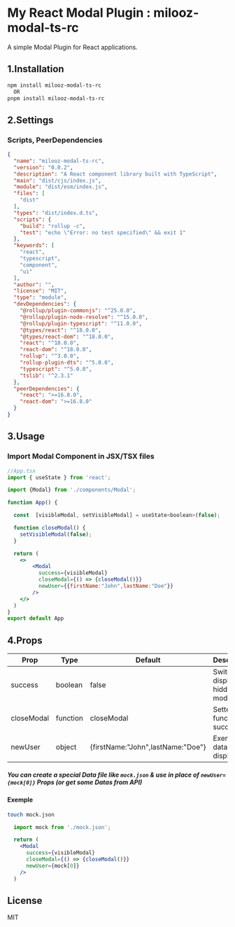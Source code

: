 # My React Modal Plugin : milooz-modal-ts-rc

A simple Modal Plugin for React applications.

## 1.Installation

```bash
npm install milooz-modal-ts-rc
  OR
pnpm install milooz-modal-ts-rc
```

## 2.Settings

### Scripts, PeerDependencies
```json
{
  "name": "milooz-modal-ts-rc",
  "version": "0.0.2",
  "description": "A React component library built with TypeScript",
  "main": "dist/cjs/index.js",
  "module": "dist/esm/index.js",
  "files": [
    "dist"
  ],
  "types": "dist/index.d.ts",
  "scripts": {
    "build": "rollup -c",
    "test": "echo \"Error: no test specified\" && exit 1"
  },
  "keywords": [
    "react",
    "typescript",
    "component",
    "ui"
  ],
  "author": "",
  "license": "MIT",
  "type": "module",
  "devDependencies": {
    "@rollup/plugin-commonjs": "^25.0.0",
    "@rollup/plugin-node-resolve": "^15.0.0",
    "@rollup/plugin-typescript": "^11.0.0",
    "@types/react": "^18.0.0",
    "@types/react-dom": "^18.0.0",
    "react": "^18.0.0",
    "react-dom": "^18.0.0",
    "rollup": "^3.0.0",
    "rollup-plugin-dts": "^5.0.0",
    "typescript": "^5.0.0",
    "tslib": "^2.3.1"
  },
  "peerDependencies": {
    "react": ">=16.8.0",
    "react-dom": ">=16.8.0"
  }
}
```

## 3.Usage

### Import Modal Component in JSX/TSX files
```jsx
//App.tsx
import { useState } from 'react';

import {Modal} from './components/Modal';

function App() {

  const  [visibleModal, setVisibleModal] = useState<boolean>(false);

  function closeModal() {
    setVisibleModal(false);
  }

  return (
    <>
        <Modal 
          success={visibleModal} 
          closeModal={() => {closeModal()}} 
          newUser={{firstName:"John",lastName:"Doe"}}
        />
    </>
  )
}
export default App
```

## 4.Props
| Prop | Type | Default | Description |
|------|------|---------|-------------|
| success | boolean | false | Switch display or hidden modal |
| closeModal | function | closeModal | Setter function for success |
| newUser | object | {firstName:"John",lastName:"Doe"}  | Exemple of datas to display |


##### You can create a special Data file like `mock.json` & use in place of `newUser={mock[0]}` Props (or get some Datas from API)

#### Exemple
```bash
touch mock.json
```

```jsx
  import mock from './mock.json';

  return (
    <Modal 
      success={visibleModal} 
      closeModal={() => {closeModal()}} 
      newUser={mock[0]}
    />
  )
```


## License
MIT
